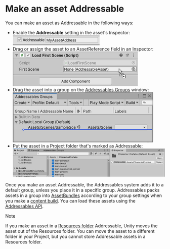# Make an asset Addressable

You can make an asset as Addressable in the following ways:

* Enable the __Addressable__ setting in the asset's Inspector:
  ![](images/get-started-addressable-setting.png)
* Drag or assign the asset to an AssetReference field in an Inspector:
  ![](images/get-started-assetreference.png)
* Drag the asset into a group on the [Addressables Groups](GroupsWindow.md) window:
  ![](images/get-started-addressables-groups.png)
* Put the asset in a Project folder that's marked as Addressable:
  ![](images/get-started-addressables-folder.png)

Once you make an asset Addressable, the Addressables system adds it to a default group, unless you place it in a specific group. Addressables packs assets in a group into [AssetBundles](xref:AssetBundlesIntro) according to your group settings when you make a [content build](xref:addressables-builds). You can load these assets using the [Addressables API](xref:addressables-api-load-asset-async).

> [!NOTE] 
> If you make an asset in a [Resources folder](xref:SpecialFolders) Addressable, Unity moves the asset out of the Resources folder. You can move the asset to a different folder in your Project, but you cannot store Addressable assets in a Resources folder.
